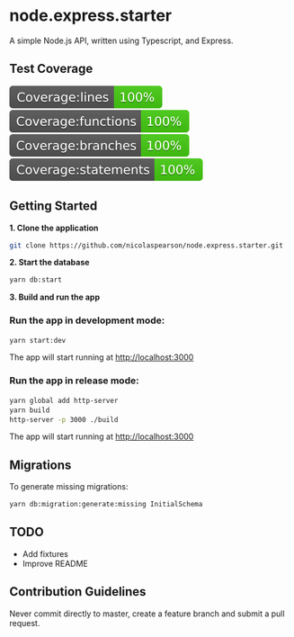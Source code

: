 # node.express.starter

A simple Node.js API, written using Typescript, and Express.

## Test Coverage

![Coverage lines](https://raw.githubusercontent.com/nicolaspearson/node.express.starter/master/coverage/unit/badge-lines.svg?sanitize=true)
![Coverage functions](https://raw.githubusercontent.com/nicolaspearson/node.express.starter/master/coverage/unit/badge-functions.svg?sanitize=true)
![Coverage branches](https://raw.githubusercontent.com/nicolaspearson/node.express.starter/master/coverage/unit/badge-branches.svg?sanitize=true)
![Coverage statements](https://raw.githubusercontent.com/nicolaspearson/node.express.starter/master/coverage/unit/badge-statements.svg?sanitize=true)

## Getting Started

**1. Clone the application**

```bash
git clone https://github.com/nicolaspearson/node.express.starter.git
```

**2. Start the database**

```bash
yarn db:start
```

**3. Build and run the app**

### Run the app in development mode:

```bash
yarn start:dev
```

The app will start running at <http://localhost:3000>

### Run the app in release mode:

```bash
yarn global add http-server
yarn build
http-server -p 3000 ./build
```

The app will start running at <http://localhost:3000>

## Migrations

To generate missing migrations:

```bash
yarn db:migration:generate:missing InitialSchema
```

## TODO

- Add fixtures
- Improve README

## Contribution Guidelines

Never commit directly to master, create a feature branch and submit a pull request.
